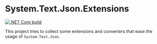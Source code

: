# System.Text.Json.Extensions

[![.NET Core build](https://github.com/TheConstructor/System.Text.Json.Extensions/workflows/.NET%20Core/badge.svg)](https://github.com/TheConstructor/System.Text.Json.Extensions/actions?query=workflow%3A%22.NET+Core%22)

This project tries to collect some extensions and converters that ease the usage of `System.Text.Json`.